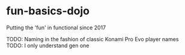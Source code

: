 # fun-basics-dojo
Putting the 'fun' in functional since 2017

TODO: Naming in the fashion of classic Konami Pro Evo player names
TODO: I only understand gen one